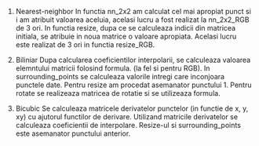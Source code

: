 1. Nearest-neighbor
In functia nn_2x2 am calculat cel mai apropiat punct si i am atribuit valoarea
aceluia, acelasi lucru a fost realizat la nn_2x2_RGB de 3 ori. In functia 
resize, dupa ce se calculeaza indicii din matricea initiala, se atribuie in 
noua matrice o valoare apropiata. Acelasi lucru este realizat de 3 ori in 
functia resize_RGB.

2. Biliniar
Dupa calcularea coeficientilor interpolarii, se calculeaza valoarea elemntului
matricii folosind formula. (la fel si pentru RGB). In surrounding_points se 
calculeaza valorile intregi care inconjoara punctele date. Pentru resize am
procedat asemanator punctului 1. Pentru rotate se realizeaza matricea de 
rotatie si se utilizeaza formula.

3. Bicubic
Se calculeaza matricele derivatelor punctelor (in functie de x, y, xy) cu
ajutorul functilor de derivare. Utilizand matricile derivatelor se calculeaza
coeficientii de interpolare. Resize-ul si surrounding_points este asemanator
punctului anterior.

